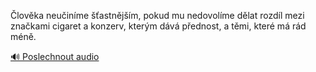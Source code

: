
Člověka neučiníme šťastnějším, pokud mu nedovolíme dělat rozdíl mezi značkami cigaret a konzerv, kterým dává přednost, a těmi, které má rád méně.

[🔊 Poslechnout audio](/data/7-paragraphs/audio/chapter_69/para_004-lovka-neuinme-astnjm-pokud-mu-nedovolme.mp3)
